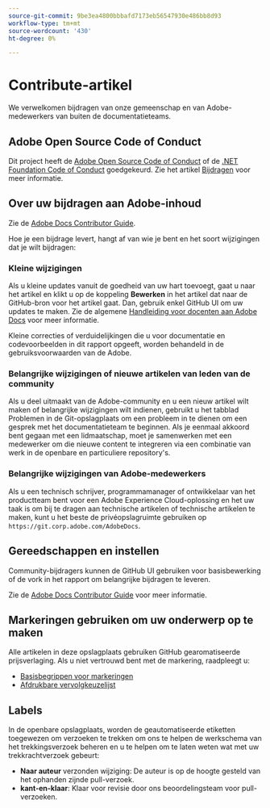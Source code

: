 ```yaml
---
source-git-commit: 9be3ea4800bbbafd7173eb56547930e486bb8d93
workflow-type: tm+mt
source-wordcount: '430'
ht-degree: 0%

---
```

# Contribute-artikel

We verwelkomen bijdragen van onze gemeenschap en van Adobe-medewerkers van buiten de documentatieteams.

## Adobe Open Source Code of Conduct

Dit project heeft de [Adobe Open Source Code of Conduct](code-of-conduct.md) of de [.NET Foundation Code of Conduct](https://dotnetfoundation.org/code-of-conduct) goedgekeurd. Zie het artikel [Bijdragen](contributing.md) voor meer informatie.

## Over uw bijdragen aan Adobe-inhoud

Zie de [Adobe Docs Contributor Guide](https://docs.adobe.com/content/help/en/contributor/contributor-guide/introduction.html).

Hoe je een bijdrage levert, hangt af van wie je bent en het soort wijzigingen dat je wilt bijdragen:

### Kleine wijzigingen

Als u kleine updates vanuit de goedheid van uw hart toevoegt, gaat u naar het artikel en klikt u op de koppeling **Bewerken** in het artikel dat naar de GitHub-bron voor het artikel gaat. Dan, gebruik enkel GitHub UI om uw updates te maken. Zie de algemene [Handleiding voor docenten aan Adobe Docs](https://docs.adobe.com/content/help/en/contributor/contributor-guide/introduction.html) voor meer informatie.

Kleine correcties of verduidelijkingen die u voor documentatie en codevoorbeelden in dit rapport opgeeft, worden behandeld in de gebruiksvoorwaarden van de Adobe.

### Belangrijke wijzigingen of nieuwe artikelen van leden van de community

Als u deel uitmaakt van de Adobe-community en u een nieuw artikel wilt maken of belangrijke wijzigingen wilt indienen, gebruikt u het tabblad Problemen in de Git-opslagplaats om een probleem in te dienen om een gesprek met het documentatieteam te beginnen. Als je eenmaal akkoord bent gegaan met een lidmaatschap, moet je samenwerken met een medewerker om die nieuwe content te integreren via een combinatie van werk in de openbare en particuliere repository&#39;s.

<!--
If you submit a pull request with significant changes to documentation and code examples, you'll see a message in the pull request asking you to submit an online contribution license agreement (CLA). We need you to complete the online form before we can review your pull request.
-->

### Belangrijke wijzigingen van Adobe-medewerkers

Als u een technisch schrijver, programmamanager of ontwikkelaar van het productteam bent voor een Adobe Experience Cloud-oplossing en het uw taak is om bij te dragen aan technische artikelen of technische artikelen te maken, kunt u het beste de privéopslagruimte gebruiken op `https://git.corp.adobe.com/AdobeDocs`.

<!--Employees from other parts of the Adobe world should use the public repo for minor updates.-->

## Gereedschappen en instellen

Community-bijdragers kunnen de GitHub UI gebruiken voor basisbewerking of de vork in het rapport om belangrijke bijdragen te leveren.

Zie de [Adobe Docs Contributor Guide](https://docs.adobe.com/content/help/en/contributor/contributor-guide/introduction.html) voor meer informatie.

## Markeringen gebruiken om uw onderwerp op te maken

Alle artikelen in deze opslagplaats gebruiken GitHub gearomatiseerde prijsverlaging. Als u niet vertrouwd bent met de markering, raadpleegt u:

* [Basisbegrippen voor markeringen](https://help.github.com/articles/getting-started-with-writing-and-formatting-on-github/)
* [Afdrukbare vervolgkeuzelijst](https://guides.github.com/pdfs/markdown-cheatsheet-online.pdf)

## Labels

In de openbare opslagplaats, worden de geautomatiseerde etiketten toegewezen om verzoeken te trekken om ons te helpen de werkschema van het trekkingsverzoek beheren en u te helpen om te laten weten wat met uw trekkrachtverzoek gebeurt:

* **Naar auteur** verzonden wijziging: De auteur is op de hoogte gesteld van het ophanden zijnde pull-verzoek.
* **kant-en-klaar**: Klaar voor revisie door ons beoordelingsteam voor pull-verzoeken.
